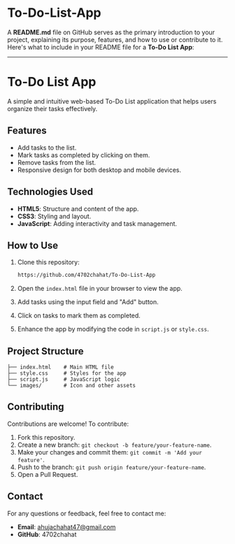 # To-Do-List-App

A **README.md** file on GitHub serves as the primary introduction to your project, explaining its purpose, features, and how to use or contribute to it. Here's what to include in your README file for a **To-Do List App**:

---

# To-Do List App

A simple and intuitive web-based To-Do List application that helps users organize their tasks effectively.

## Features

- Add tasks to the list.
- Mark tasks as completed by clicking on them.
- Remove tasks from the list.
- Responsive design for both desktop and mobile devices.

## Technologies Used

- **HTML5**: Structure and content of the app.
- **CSS3**: Styling and layout.
- **JavaScript**: Adding interactivity and task management.

## How to Use

1. Clone this repository:
   ```bash
   https://github.com/4702chahat/To-Do-List-App
   ```
2. Open the `index.html` file in your browser to view the app.

3. Add tasks using the input field and "Add" button.

4. Click on tasks to mark them as completed.

5. Enhance the app by modifying the code in `script.js` or `style.css`.

## Project Structure

```
├── index.html    # Main HTML file
├── style.css     # Styles for the app
├── script.js     # JavaScript logic
└── images/       # Icon and other assets
```

## Contributing

Contributions are welcome! To contribute:

1. Fork this repository.
2. Create a new branch: `git checkout -b feature/your-feature-name`.
3. Make your changes and commit them: `git commit -m 'Add your feature'`.
4. Push to the branch: `git push origin feature/your-feature-name`.
5. Open a Pull Request.

## Contact

For any questions or feedback, feel free to contact me:

- **Email**:  ahujachahat47@gmail.com
- **GitHub**: 4702chahat
